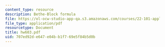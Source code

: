```yaml
---
content_type: resource
description: Bethe-Block formula
file: https://ol-ocw-studio-app-qa.s3.amazonaws.com/courses/22-101-applied-nuclear-physics-fall-2003/707ed92de647e04bb1f769e5f84b5d0b_hw603.pdf
file_type: application/pdf
resourcetype: Document
title: hw603.pdf
uid: 707ed92d-e647-e04b-b1f7-69e5f84b5d0b
---
```

